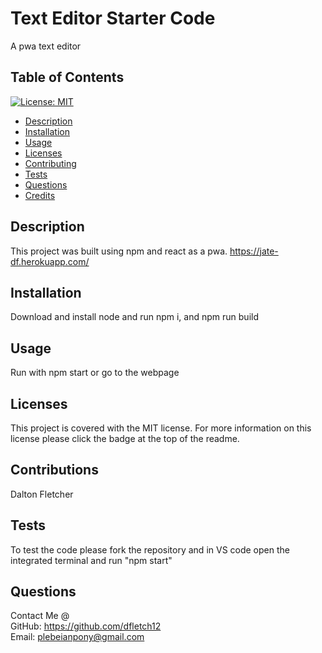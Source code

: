 # Text Editor Starter Code
A pwa text editor

## Table of Contents
   [![License: MIT](https://img.shields.io/badge/License-MIT-yellow.svg)](https://opensource.org/licenses/MIT)
   * [Description](#description)
   * [Installation](#installation)
   * [Usage](#usage)
   * [Licenses](#licenses)
   * [Contributing](#contributing)
   * [Tests](#tests)
   * [Questions](#questions)
   * [Credits](#credits)

   ## Description
   This project was built using npm and react as a pwa. 
    https://jate-df.herokuapp.com/
    
   ## Installation
   Download and install node and run npm i, and npm run build
    

   ## Usage
   Run with npm start or go to the webpage 
   
   ## Licenses
   This project is covered with the MIT license. For more information on this license please click the badge at the top of the readme.

   ## Contributions
   Dalton Fletcher

   ## Tests
   To test the code please fork the repository and in VS code open the integrated terminal and run "npm start" 
   
   ## Questions
   Contact Me @  
   GitHub: https://github.com/dfletch12  
   Email: plebeianpony@gmail.com